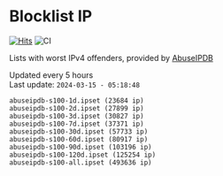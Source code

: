 # Blocklist IP

[![Hits](https://hits.seeyoufarm.com/api/count/incr/badge.svg?url=https%3A%2F%2Fgithub.com%2Fborestad%2Fblocklist-ip%2F&count_bg=%2379C83D&title_bg=%23555555&icon=&icon_color=%23E7E7E7&title=hits&edge_flat=false)](https://hits.seeyoufarm.com)  ![CI](https://img.shields.io/github/workflow/status/borestad/blocklist-ip/CI?style=flat-square)

Lists with worst IPv4 offenders, provided by [AbuseIPDB](https://www.abuseipdb.com/)

<!-- FOOTER-PLACEHOLDER -->
Updated every 5 hours<br>
Last update: `2024-03-15 - 05:18:48`
```
abuseipdb-s100-1d.ipset (23684 ip)
abuseipdb-s100-2d.ipset (27899 ip)
abuseipdb-s100-3d.ipset (30827 ip)
abuseipdb-s100-7d.ipset (37371 ip)
abuseipdb-s100-30d.ipset (57733 ip)
abuseipdb-s100-60d.ipset (80917 ip)
abuseipdb-s100-90d.ipset (103196 ip)
abuseipdb-s100-120d.ipset (125254 ip)
abuseipdb-s100-all.ipset (493636 ip)
```
